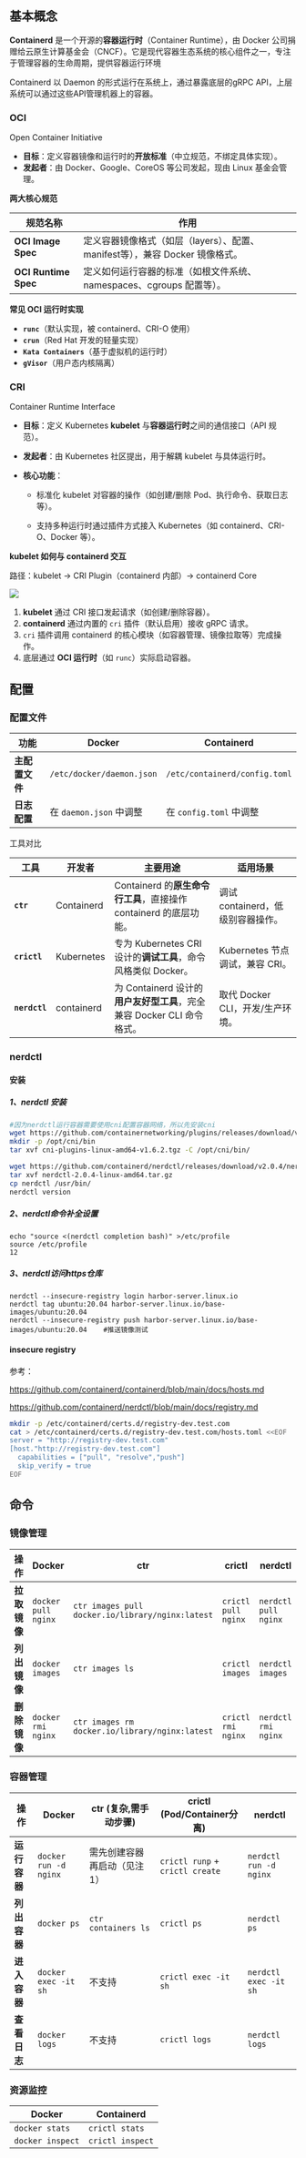 ## 基本概念

**Containerd** 是一个开源的**容器运行时**（Container Runtime），由 Docker 公司捐赠给云原生计算基金会（CNCF）。它是现代容器生态系统的核心组件之一，专注于管理容器的生命周期，提供容器运行环境

Containerd 以 Daemon 的形式运行在系统上，通过暴露底层的gRPC API，上层系统可以通过这些API管理机器上的容器。

### OCI

Open Container Initiative

- **目标**：定义容器镜像和运行时的**开放标准**（中立规范，不绑定具体实现）。
- **发起者**：由 Docker、Google、CoreOS 等公司发起，现由 Linux 基金会管理。

**两大核心规范**

| 规范名称             | 作用                                                         |
| -------------------- | ------------------------------------------------------------ |
| **OCI Image Spec**   | 定义容器镜像格式（如层（layers）、配置、manifest等），兼容 Docker 镜像格式。 |
| **OCI Runtime Spec** | 定义如何运行容器的标准（如根文件系统、namespaces、cgroups 配置等）。 |

**常见 OCI 运行时实现**

- **`runc`**（默认实现，被 containerd、CRI-O 使用）
- **`crun`**（Red Hat 开发的轻量实现）
- **`Kata Containers`**（基于虚拟机的运行时）
- **`gVisor`**（用户态内核隔离）

### CRI

Container Runtime Interface

- **目标**：定义 Kubernetes **kubelet** 与**容器运行时**之间的通信接口（API 规范）。

- **发起者**：由 Kubernetes 社区提出，用于解耦 kubelet 与具体运行时。

- **核心功能**：

  - 标准化 kubelet 对容器的操作（如创建/删除 Pod、执行命令、获取日志等）。

  - 支持多种运行时通过插件方式接入 Kubernetes（如 containerd、CRI-O、Docker 等）。

**kubelet 如何与 containerd 交互**

路径：kubelet → CRI Plugin（containerd 内部）→ containerd Core

<div>
    <image src="./img/cri.png"></image>
</div>

1. **kubelet** 通过 CRI 接口发起请求（如创建/删除容器）。
2. **containerd** 通过内置的 `cri` 插件（默认启用）接收 gRPC 请求。
3. `cri` 插件调用 containerd 的核心模块（如容器管理、镜像拉取等）完成操作。
4. 底层通过 **OCI 运行时**（如 `runc`）实际启动容器。

## 配置

### 配置文件

| **功能**       | **Docker**                | **Containerd**                |
| -------------- | ------------------------- | ----------------------------- |
| **主配置文件** | `/etc/docker/daemon.json` | `/etc/containerd/config.toml` |
| **日志配置**   | 在 `daemon.json` 中调整   | 在 `config.toml` 中调整       |

工具对比

| 工具          | 开发者     | 主要用途                                                     | 适用场景                          |
| ------------- | ---------- | ------------------------------------------------------------ | --------------------------------- |
| **`ctr`**     | Containerd | Containerd 的**原生命令行工具**，直接操作 containerd 的底层功能。 | 调试 containerd，低级别容器操作。 |
| **`crictl`**  | Kubernetes | 专为 Kubernetes CRI 设计的**调试工具**，命令风格类似 Docker。 | Kubernetes 节点调试，兼容 CRI。   |
| **`nerdctl`** | containerd | 为 Containerd 设计的**用户友好型工具**，完全兼容 Docker CLI 命令格式。 | 取代 Docker CLI，开发/生产环境。  |

### nerdctl

#### 安装

##### 1、nerdctl 安装

```sh
#因为nerdctl运行容器需要使用cni配置容器网络，所以先安装cni
wget https://github.com/containernetworking/plugins/releases/download/v1.6.2/cni-plugins-linux-amd64-v1.6.2.tgz
mkdir -p /opt/cni/bin
tar xvf cni-plugins-linux-amd64-v1.6.2.tgz -C /opt/cni/bin/

wget https://github.com/containerd/nerdctl/releases/download/v2.0.4/nerdctl-2.0.4-linux-amd64.tar.gz
tar xvf nerdctl-2.0.4-linux-amd64.tar.gz
cp nerdctl /usr/bin/
nerdctl version
```

##### 2、nerdctl命令补全设置

```
echo "source <(nerdctl completion bash)" >/etc/profile
source /etc/profile
12
```

##### 3、nerdctl访问https仓库

```
nerdctl --insecure-registry login harbor-server.linux.io
nerdctl tag ubuntu:20.04 harbor-server.linux.io/base-images/ubuntu:20.04
nerdctl --insecure-registry push harbor-server.linux.io/base-images/ubuntu:20.04	#推送镜像测试
```

#### insecure registry

参考：

https://github.com/containerd/containerd/blob/main/docs/hosts.md

 https://github.com/containerd/nerdctl/blob/main/docs/registry.md

```sh
mkdir -p /etc/containerd/certs.d/registry-dev.test.com
cat > /etc/containerd/certs.d/registry-dev.test.com/hosts.toml <<EOF
server = "http://registry-dev.test.com"
[host."http://registry-dev.test.com"]
  capabilities = ["pull", "resolve","push"]
  skip_verify = true
EOF
```

## 命令

### 镜像管理

| 操作         | Docker              | ctr                                              | crictl              | nerdctl              |
| ------------ | ------------------- | ------------------------------------------------ | ------------------- | -------------------- |
| **拉取镜像** | `docker pull nginx` | `ctr images pull docker.io/library/nginx:latest` | `crictl pull nginx` | `nerdctl pull nginx` |
| **列出镜像** | `docker images`     | `ctr images ls`                                  | `crictl images`     | `nerdctl images`     |
| **删除镜像** | `docker rmi nginx`  | `ctr images rm docker.io/library/nginx:latest`   | `crictl rmi nginx`  | `nerdctl rmi nginx`  |

### 容器管理

| 操作         | Docker                | ctr (复杂,需手动步骤)       | crictl (Pod/Container分离)      | nerdctl                |
| ------------ | --------------------- | --------------------------- | ------------------------------- | ---------------------- |
| **运行容器** | `docker run -d nginx` | 需先创建容器再启动（见注1） | `crictl runp` + `crictl create` | `nerdctl run -d nginx` |
| **列出容器** | `docker ps`           | `ctr containers ls`         | `crictl ps`                     | `nerdctl ps`           |
| **进入容器** | `docker exec -it sh`  | 不支持                      | `crictl exec -it sh`            | `nerdctl exec -it sh`  |
| **查看日志** | `docker logs`         | 不支持                      | `crictl logs`                   | `nerdctl logs`         |

### 资源监控

| **Docker**       | **Containerd**   |
| ---------------- | ---------------- |
| `docker stats`   | `crictl stats`   |
| `docker inspect` | `crictl inspect` |